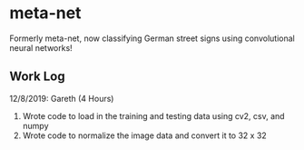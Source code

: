 # meta-net
Formerly meta-net, now classifying German street signs using convolutional
neural networks!

## Work Log
12/8/2019: Gareth (4 Hours) 
  1) Wrote code to load in the training and testing data using cv2, csv, and
  numpy
  2) Wrote code to normalize the image data and convert it to 32 x 32
